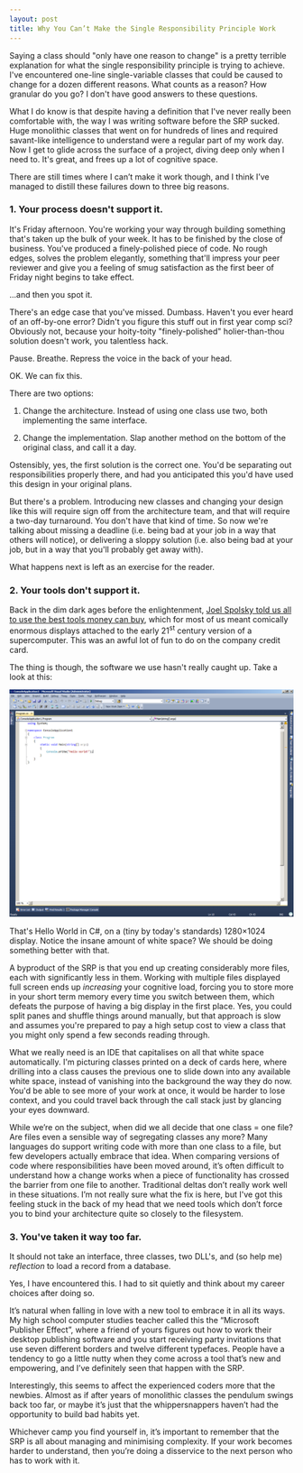 ```yaml
---
layout: post
title: Why You Can’t Make the Single Responsibility Principle Work
---
```


Saying a class should "only have one reason to change" is a pretty terrible explanation for what the single responsibility principle is trying to achieve. I've encountered one-line single-variable classes that could be caused to change for a dozen different reasons. What counts as a reason? How granular do you go? I don't have good answers to these questions.

What I do know is that despite having a definition that I've never really been comfortable with, the way I was writing software before the SRP sucked. Huge monolithic classes that went on for hundreds of lines and required savant-like intelligence to understand were a regular part of my work day. Now I get to glide across the surface of a project, diving deep only when I need to. It's great, and frees up a lot of cognitive space.

There are still times where I can’t make it work though, and I think I’ve managed to distill these failures down to three big reasons.

### 1. Your process doesn't support it. ###

It's Friday afternoon. You're working your way through building something that's taken up the bulk of your week. It has to be finished by the close of business. You've produced a finely-polished piece of code. No rough edges, solves the problem elegantly, something that'll impress your peer reviewer and give you a feeling of smug satisfaction as the first beer of Friday night begins to take effect.

...and then you spot it.

There's an edge case that you've missed. Dumbass. Haven't you ever heard of an off-by-one error? Didn't you figure this stuff out in first year comp sci? Obviously not, because your hoity-toity "finely-polished" holier-than-thou solution doesn't work, you talentless hack.

Pause. Breathe. Repress the voice in the back of your head.

OK. We can fix this.

There are two options:

1. Change the architecture. Instead of using one class use two, both implementing the same interface.

2. Change the implementation. Slap another method on the bottom of the original class, and call it a day.

Ostensibly, yes, the first solution is the correct one. You'd be separating out responsibilities properly there, and had you anticipated this you'd have used this design in your original plans.

But there's a problem. Introducing new classes and changing your design like this will require sign off from the architecture team, and that will require a two-day turnaround. You don't have that kind of time. So now we're talking about missing a deadline (i.e. being bad at your job in a way that others will notice), or delivering a sloppy solution (i.e. also being bad at your job, but in a way that you'll probably get away with).

What happens next is left as an exercise for the reader.

### 2. Your tools don't support it. ###

Back in the dim dark ages before the enlightenment, [Joel Spolsky told us all to use the best tools money can buy][1], which for most of us meant comically enormous displays attached to the early 21<sup>st</sup> century version of a supercomputer. This was an awful lot of fun to do on the company credit card.

The thing is though, the software we use hasn't really caught up. Take a look at this:

<img src="/images/2015-06-27-visual-studio-screenshot.png" alt="Visual Studio displaying Hello World in C#." title="Screenshot of Visual Studio displaying Hello World in C#." />

That's Hello World in C#, on a (tiny by today's standards) 1280×1024 display. Notice the insane amount of white space? We should be doing something better with that. 

A byproduct of the SRP is that you end up creating considerably more files, each with significantly less in them. Working with multiple files displayed full screen ends up *increasing* your cognitive load, forcing you to store more in your short term memory every time you switch between them, which defeats the purpose of having a big display in the first place. Yes, you could split panes and shuffle things around manually, but that approach is slow and assumes you're prepared to pay a high setup cost to view a class that you might only spend a few seconds reading through.

What we really need is an IDE that capitalises on all that white space automatically. I'm picturing classes printed on a deck of cards here, where drilling into a class causes the previous one to slide down into any available white space, instead of vanishing into the background the way they do now. You'd be able to see more of your work at once, it would be harder to lose context, and you could travel back through the call stack just by glancing your eyes downward.

While we’re on the subject, when did we all decide that one class = one file? Are files even a sensible way of segregating classes any more? Many languages do support writing code with more than one class to a file, but few developers actually embrace that idea. When comparing versions of code where responsibilities have been moved around, it’s often difficult to understand how a change works when a piece of functionality has crossed the barrier from one file to another. Traditional deltas don’t really work well in these situations. I’m not really sure what the fix is here, but I've got this feeling stuck in the back of my head that we need tools which don’t force you to bind your architecture quite so closely to the filesystem.

### 3. You've taken it way too far. ###

It should not take an interface, three classes, two DLL's, and (so help me) *reflection* to load a record from a database.

Yes, I have encountered this. I had to sit quietly and think about my career choices after doing so.

It’s natural when falling in love with a new tool to embrace it in all its ways. My high school computer studies teacher called this the “Microsoft Publisher Effect”, where a friend of yours figures out how to work their desktop publishing software and you start receiving party invitations that use seven different borders and twelve different typefaces. People have a tendency to go a little nutty when they come across a tool that’s new and empowering, and I’ve definitely seen that happen with the SRP.

Interestingly, this seems to affect the experienced coders more that the newbies. Almost as if after years of monolithic classes the pendulum swings back too far, or maybe it’s just that the whippersnappers haven’t had the opportunity to build bad habits yet.

Whichever camp you find yourself in, it’s important to remember that the SRP is all about managing and minimising complexity. If your work becomes harder to understand, then you’re doing a disservice to the next person who has to work with it.

[1]: http://www.joelonsoftware.com/articles/fog0000000043.html
